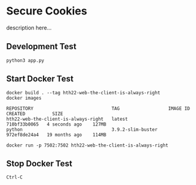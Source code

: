 # Secure Cookies

description here...

## Development Test

```
python3 app.py
```

## Start Docker Test

```
docker build . --tag hth22-web-the-client-is-always-right
docker images

REPOSITORY                             TAG                  IMAGE ID       CREATED          SIZE
hth22-web-the-client-is-always-right   latest               710bf33b0065   4 seconds ago    127MB
python                                 3.9.2-slim-buster    972ef8de24a4   19 months ago    114MB

docker run -p 7502:7502 hth22-web-the-client-is-always-right
```

## Stop Docker Test

```
Ctrl-C
```
